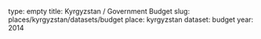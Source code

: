type: empty
title: Kyrgyzstan / Government Budget
slug: places/kyrgyzstan/datasets/budget
place: kyrgyzstan
dataset: budget
year: 2014

